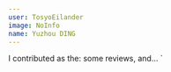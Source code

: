 ```yaml
---
user: TosyoEilander
image: NoInfo
name: Yuzhou DING
---
```

I contributed as the: some reviews, and... `
